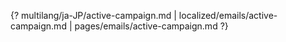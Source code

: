 {? multilang/ja-JP/active-campaign.md | localized/emails/active-campaign.md | pages/emails/active-campaign.md ?}
